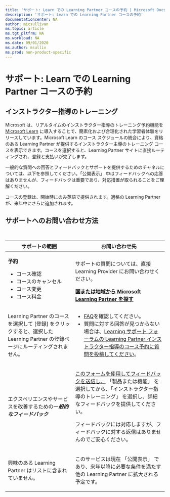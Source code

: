 ```yaml
---
title: 'サポート: Learn での Learning Partner コースの予約 | Microsoft Docs'
description: 'サポート: Learn での Learning Partner コースの予約'
documentationcenter: NA 
author: micsullivan
ms.topic: article
ms.tgt_pltfrm: NA
ms.workload: NA
ms.date: 09/01/2020
ms.author: msulliv
ms.prod: non-product-specific
---
```

# サポート: Learn での Learning Partner コースの予約

## インストラクター指導のトレーニング 

Microsoft は、リアルタイムのインストラクター指導のトレーニング予約機能を [Microsoft Learn](/learn) に導入することで、簡素化および合理化された学習者体験をリリースしています。Microsoft Learn のコース スケジュールの統合により、資格のある Learning Partner が提供するインストラクター主導のトレーニング コースを表示できます。コースを選択すると、Learning Partner サイトに直接ルーティングされ、登録と支払いが完了します。  

一般的な質問への回答とフィードバックとサポートを提供するためのチャネルについては、以下を参照してください。「公開表示」 中はフィードバックへの応答はありませんが、フィードバックは重要であり、対応措置が取られることをご理解ください。   

コースの登録は、開始時にのみ英語で提供されます。適格の Learning Partner が、来年中にさらに追加されます。 

## サポートへのお問い合わせ方法

<br/>
<div>
<table style="border:0px;">
	<tr>
      <th>サポートの範囲</th>
      <th>お問い合わせ先</th>
    </tr>
    <tbody>
        <tr>
            <td>
                <p><strong>予約</strong></p>
				<ul>
					<li>コース確認 </li>
					<li>コースのキャンセル</li>
					<li>コース変更</li>
					<li>コース料金</li>
				</ul>
            </td>
            <td>
            <p>サポートの質問については、直接 Learning Provider にお問い合わせください。</p>
            <a href="/learn/certifications/partners#find-a-microsoft-learning-partner-by-country"><strong>国または地域から Microsoft Learning Partner を探す</strong></a>
            </td>
        </tr>
        <tr>
            <td>
                <p>Learning Partner のコースを選択して [登録] をクリックすると、選択した Learning Partner の登録ページにルーティングされません。</p>
			</td>
			<td>
				<ul>
					<li><a href="/learn/certifications/training-faq">FAQ</a>を確認してください。</li>
					<li>質問に対する回答が見つからない場合は、<a href="https://trainingsupport.microsoft.com/iltvilt/forum">Learning サポート フォーラムの Learning Partner インストラクター指導のコース予約に質問を投稿してください</a>。
</li>
				</ul>
            </td>
        </tr>
        <tr>
            <td>
                <p>エクスペリエンスやサービスを改善するための一<strong><em>般的なフィードバック</em></strong></p>
            </td>
            <td>
                <p><a href="/learn/support/troubleshooting#report-feedback">このフォームを使用してフィードバックを送信し、</a> 「製品または機能」 を選択してから、「インストラクター指導のトレーニング」 を選択し、詳細なフィードバックを提供してください。</p>
				<p>フィードバックには対応しますが、フィードバックに対する返信はありませんのでご安心ください。</p>
            </td>
        </tr>
        <tr>
            <td>
                <p>興味のある Learning Partner はリストに含まれていません。</p>
            </td>
            <td>
                <p>このサービスは現在 「公開表示」 であり、来年以降に必要な条件を満たす他の Learning Partner に拡大される予定です。</p>
            </td>
        </tr>
    </tbody>
</table>
</div>
